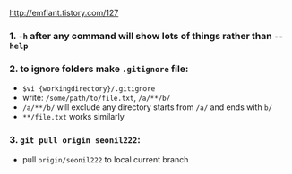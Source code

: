http://emflant.tistory.com/127

### 1. `-h` after any command will show lots of things rather than `--help`  
### 2. to ignore folders make `.gitignore` file:    
  - `$vi {workingdirectory}/.gitignore`
  - write:  `/some/path/to/file.txt`, `/a/**/b/`
  - `/a/**/b/` will exclude any directory starts from `/a/` and ends with `b/`
  - `**/file.txt` works similarly    
### 3. `git pull origin seonil222`:     
  - pull `origin/seonil222` to local current branch 
